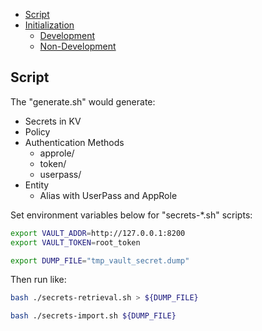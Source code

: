 - [Script](#script)
- [Initialization](#initialization)
  - [Development](#development)
  - [Non-Development](#non-development)

## Script
The "generate.sh" would generate:
- Secrets in KV
- Policy
- Authentication Methods
  - approle/
  - token/
  - userpass/
- Entity
  - Alias with UserPass and AppRole

Set environment variables below for  "secrets-*.sh" scripts:
```sh
export VAULT_ADDR=http://127.0.0.1:8200
export VAULT_TOKEN=root_token

export DUMP_FILE="tmp_vault_secret.dump"
```

Then run like:
```sh
bash ./secrets-retrieval.sh > ${DUMP_FILE}

bash ./secrets-import.sh ${DUMP_FILE}
```
